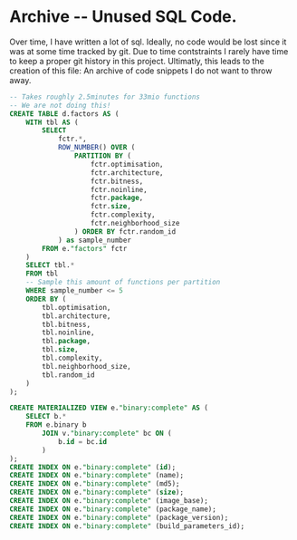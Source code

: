# Archive -- Unused SQL Code.
Over time, I have written a lot of sql.
Ideally, no code would be lost since it was at some time tracked by git.
Due to time contstraints I rarely have time to keep a proper git history
in this project.
Ultimatly, this leads to the creation of this file: An archive of code snippets
I do not want to throw away.

```sql
-- Takes roughly 2.5minutes for 33mio functions
-- We are not doing this!
CREATE TABLE d.factors AS (
    WITH tbl AS (
        SELECT
            fctr.*,
            ROW_NUMBER() OVER (
                PARTITION BY (
                    fctr.optimisation,
                    fctr.architecture,
                    fctr.bitness,
                    fctr.noinline,
                    fctr.package,
                    fctr.size,
                    fctr.complexity,
                    fctr.neighborhood_size
                ) ORDER BY fctr.random_id
            ) as sample_number
        FROM e."factors" fctr
    )
    SELECT tbl.*
    FROM tbl
    -- Sample this amount of functions per partition
    WHERE sample_number <= 5
    ORDER BY (
        tbl.optimisation,
        tbl.architecture,
        tbl.bitness,
        tbl.noinline,
        tbl.package,
        tbl.size,
        tbl.complexity,
        tbl.neighborhood_size,
        tbl.random_id
    )
);

CREATE MATERIALIZED VIEW e."binary:complete" AS (
    SELECT b.*
    FROM e.binary b
        JOIN v."binary:complete" bc ON (
            b.id = bc.id
        )
);
CREATE INDEX ON e."binary:complete" (id);
CREATE INDEX ON e."binary:complete" (name);
CREATE INDEX ON e."binary:complete" (md5);
CREATE INDEX ON e."binary:complete" (size);
CREATE INDEX ON e."binary:complete" (image_base);
CREATE INDEX ON e."binary:complete" (package_name);
CREATE INDEX ON e."binary:complete" (package_version);
CREATE INDEX ON e."binary:complete" (build_parameters_id);


```
